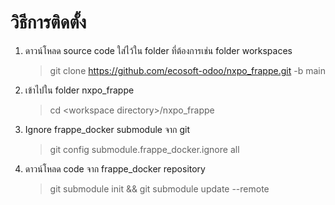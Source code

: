 # วิธีการติดตั้ง
1. ดาวน์โหลด source code ใส่ไว้ใน folder ที่ต้องการเช่น folder workspaces
   > git clone https://github.com/ecosoft-odoo/nxpo_frappe.git -b main
2. เข้าไปใน folder nxpo_frappe
   > cd &lt;workspace directory&gt;/nxpo_frappe
3. Ignore frappe_docker submodule จาก git
   > git config submodule.frappe_docker.ignore all
4. ดาวน์โหลด code จาก frappe_docker repository
   > git submodule init && git submodule update --remote
